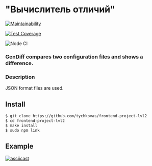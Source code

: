 # "Вычислитель отличий"
[![Maintainability](https://api.codeclimate.com/v1/badges/9bea08fa6ac93b2fd866/maintainability)](https://codeclimate.com/github/tychkovas/frontend-project-lvl2/maintainability) 

[![Test Coverage](https://api.codeclimate.com/v1/badges/9bea08fa6ac93b2fd866/test_coverage)](https://codeclimate.com/github/tychkovas/frontend-project-lvl2/test_coverage)

![Node CI](https://github.com/tychkovas/frontend-project-lvl2/workflows/Node.js%20CI/badge.svg)

### GenDiff compares two configuration files and shows a difference.

### Description
JSON format files are used.

## Install

```sh
$ git clone https://github.com/tychkovas/frontend-project-lvl2
$ cd frontend-project-lvl2
$ make install
$ sudo npm link
```

## Example
[![asciicast](https://asciinema.org/a/329147.svg)](https://asciinema.org/a/329147)
